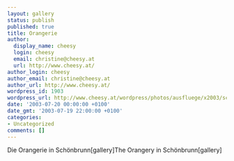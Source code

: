 ```yaml
---
layout: gallery
status: publish
published: true
title: Orangerie
author:
  display_name: cheesy
  login: cheesy
  email: christine@cheesy.at
  url: http://www.cheesy.at/
author_login: cheesy
author_email: christine@cheesy.at
author_url: http://www.cheesy.at/
wordpress_id: 1903
wordpress_url: http://www.cheesy.at/wordpress/photos/ausfluege/x2003/schoenbrunn/orangerie/
date: '2003-07-20 00:00:00 +0100'
date_gmt: '2003-07-19 22:00:00 +0100'
categories:
- Uncategorized
comments: []
---
```

<!--:de-->Die Orangerie in Schönbrunn[gallery]<!--:--><!--:en-->The Orangery in Schönbrunn[gallery]<!--:-->
